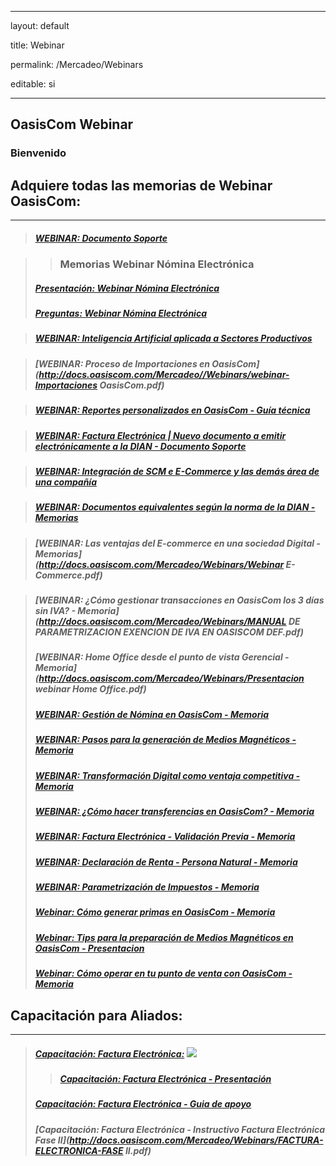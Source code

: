 ﻿---

layout: default

title: Webinar

permalink: /Mercadeo/Webinars

editable: si

---



## OasisCom Webinar

### Bienvenido


## Adquiere todas las memorias de Webinar OasisCom:
---
>##### [WEBINAR: Documento Soporte](http://docs.oasiscom.com/Mercadeo//Webinars/Presentación_Webinar_DocSoporte.pdf)


>>### Memorias Webinar Nómina Electrónica
>##### [Presentación: Webinar Nómina Electrónica](http://docs.oasiscom.com/Mercadeo//Webinars/Presentacion-webinar-nomina-electronica.pdf)
>##### [Preguntas: Webinar Nómina Electrónica](http://docs.oasiscom.com/Mercadeo//Webinars/Preguntas-webinar-nomina-electronica.pdf)


>##### [WEBINAR: Inteligencia Artificial aplicada a Sectores Productivos](http://docs.oasiscom.com/Mercadeo//Webinars/Inteligencia-Artificial-aplicada-a-sectores-productivos.pdf)


>##### [WEBINAR: Proceso de Importaciones en OasisCom](http://docs.oasiscom.com/Mercadeo//Webinars/webinar-Importaciones OasisCom.pdf)


>##### [WEBINAR: Reportes personalizados en OasisCom - Guía técnica](http://docs.oasiscom.com/Mercadeo//Webinars/Reportes-Personalizados-en-OasisCom.pdf)


>##### [WEBINAR: Factura Electrónica | Nuevo documento a emitir electrónicamente a la DIAN - Documento Soporte](http://docs.oasiscom.com/Mercadeo//Webinars/Presentacion-FE-25-09-2020.pdf)

>##### [WEBINAR: Integración de SCM e E-Commerce y las demás área de una compañía](http://docs.oasiscom.com/Mercadeo//Webinars/Integracion-scm-e-commerce.pdf)


>##### [WEBINAR: Documentos equivalentes según la norma de la DIAN - Memorias](http://docs.oasiscom.com/Mercadeo//Webinars/Webinar-DOC-Soporte.pdf)

>##### [WEBINAR: Las ventajas del E-commerce en una sociedad Digital  - Memorias](http://docs.oasiscom.com/Mercadeo/Webinars/Webinar E-Commerce.pdf)

>##### [WEBINAR: ¿Cómo gestionar transacciones en OasisCom los 3 días sin IVA?  - Memoria](http://docs.oasiscom.com/Mercadeo/Webinars/MANUAL DE PARAMETRIZACION EXENCION DE IVA EN OASISCOM DEF.pdf)
>##### [WEBINAR: Home Office desde el punto de vista Gerencial - Memoria](http://docs.oasiscom.com/Mercadeo/Webinars/Presentacion webinar Home Office.pdf)
>##### [WEBINAR: Gestión de Nómina en OasisCom - Memoria](http://docs.oasiscom.com/Mercadeo/Webinars/Webinar-gestion-nomina.pdf)
>##### [WEBINAR: Pasos para la generación de Medios Magnéticos - Memoria](http://docs.oasiscom.com/Mercadeo/Webinars/webinar-madios-magneticos-2020.pdf)
>##### [WEBINAR: Transformación Digital como ventaja competitiva - Memoria](http://docs.oasiscom.com/Mercadeo/Webinars/webinar-transformacion-digital-feb.pdf)
>##### [WEBINAR: ¿Cómo hacer transferencias en OasisCom? - Memoria](http://docs.oasiscom.com/Mercadeo/Webinars/Presentacion-we-transacciones.pdf)
>##### [WEBINAR: Factura Electrónica - Validación Previa - Memoria](http://docs.oasiscom.com/Mercadeo/Webinars/Presentacion-F-EVP.pdf)
>##### [WEBINAR: Declaración de Renta - Persona Natural - Memoria](http://docs.oasiscom.com/Mercadeo/Webinars/presentacion-webinar-D-R.pdf)
>##### [WEBINAR: Parametrización de Impuestos - Memoria](http://docs.oasiscom.com/Mercadeo/Webinars/parametrizacion-iva-ventas.pdf)
>##### [Webinar: Cómo generar primas en OasisCom - Memoria](http://docs.oasiscom.com/Mercadeo/Webinars/webinar-Nomina-mayo.pdf)
>##### [Webinar: Tips para la preparación de Medios Magnéticos en OasisCom - Presentacion](http://docs.oasiscom.com/Mercadeo/Webinars/Webinar28-03-2019.pptx)
>##### [Webinar: Cómo operar en tu punto de venta con OasisCom - Memoria](https://mailchi.mp/e6b06f6c236a/memorias-webinar-pos-cmo-operar-tu-punto-de-venta-con-oasiscom)

## Capacitación para Aliados:
---
>##### [Capacitación: Factura Electrónica:](http://docs.oasiscom.com/Mercadeo/Webinars) ![](http://docs.oasiscom.com/Mercadeo/fichas/Gift_new100gif.gif)
>>##### [Capacitación: Factura Electrónica - Presentación](http://docs.oasiscom.com/Mercadeo/Webinars/PresentaciónAliados.ppsx)
>##### [Capacitación: Factura Electrónica - Guia de apoyo](http://docs.oasiscom.com/Mercadeo/Webinars/GuíaApoyoCapacitaciónAliados.pdf)
>##### [Capacitación: Factura Electrónica - Instructivo Factura Electrónica Fase II](http://docs.oasiscom.com/Mercadeo/Webinars/FACTURA-ELECTRONICA-FASE II.pdf)





























